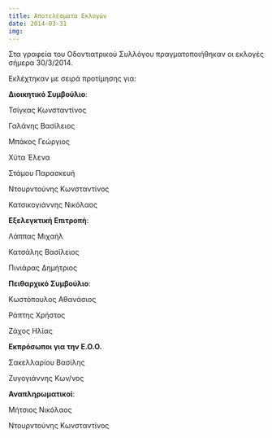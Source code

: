 ```yaml
---
title: Αποτελέσματα Εκλογών
date: 2014-03-31
img: 
---
```

Στα γραφεία του Οδοντιατρικού Συλλόγου πραγματοποιήθηκαν οι εκλογές σήμερα 30/3/2014.

Εκλέχτηκαν με σειρά προτίμησης για:

**Διοικητικό Συμβούλιο**:

Τσίγκας Κωνσταντίνος

Γαλάνης Βασίλειος

Μπάκος Γεώργιος

Χύτα Έλενα

Στάμου Παρασκευή

Ντουρντούνης Κωνσταντίνος

Κατσικογιάννης Νικόλαος

**Εξελεγκτική Επιτροπή**:

Λάππας Μιχαήλ

Κατσάλης Βασίλειος

Πινιάρας Δημήτριος

**Πειθαρχικό Συμβούλιο**:

Κωστόπουλος Αθανάσιος

Ράπτης Χρήστος

Ζάχος Ηλίας

**Εκπρόσωποι για την Ε.Ο.Ο.**

Σακελλαρίου Βασίλης

Ζυγογιάννης Κων/νος

**Αναπληρωματικοί**:

Μήτσιος Νικόλαος

Ντουρντούνης Κωνσταντίνος